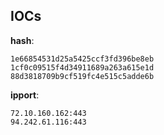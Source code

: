
## IOCs

__hash__:

```text
1e66854531d25a5425ccf3fd396be8eb
1cf0c09515f4d34911689a263a615e1d
88d3818709b9cf519fc4e515c5adde6b
```
__ipport__:

```text
72.10.160.162:443
94.242.61.116:443
```